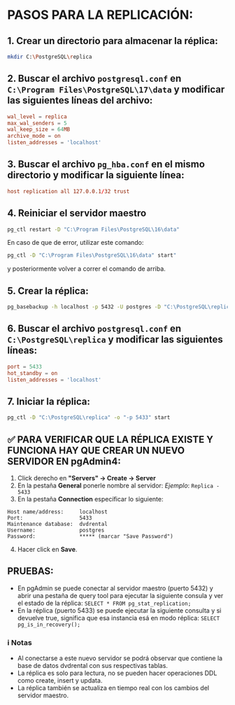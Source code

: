 # PASOS PARA LA REPLICACIÓN:

## 1. Crear un directorio para almacenar la réplica:
```bash
mkdir C:\PostgreSQL\replica
```

## 2. Buscar el archivo `postgresql.conf` en `C:\Program Files\PostgreSQL\17\data` y modificar las siguientes líneas del archivo:
```conf
wal_level = replica
max_wal_senders = 5
wal_keep_size = 64MB
archive_mode = on
listen_addresses = 'localhost'
```

## 3. Buscar el archivo `pg_hba.conf` en el mismo directorio y modificar la siguiente línea:
```conf
host replication all 127.0.0.1/32 trust
```

## 4. Reiniciar el servidor maestro
```bash
pg_ctl restart -D "C:\Program Files\PostgreSQL\16\data"
```
En caso de que de error, utilizar este comando:
```bash
pg_ctl -D "C:\Program Files\PostgreSQL\16\data" start"
```
y posteriormente volver a correr el comando de arriba.

## 5. Crear la réplica:
```bash
pg_basebackup -h localhost -p 5432 -U postgres -D "C:\PostgreSQL\replica" -Fp -Xs -P -R
```

## 6. Buscar el archivo `postgresql.conf` en `C:\PostgreSQL\replica` y modificar las siguientes líneas:
```conf
port = 5433
hot_standby = on
listen_addresses = 'localhost'
```

## 7. Iniciar la réplica:
```bash
pg_ctl -D "C:\PostgreSQL\replica" -o "-p 5433" start
```

## ✅ PARA VERIFICAR QUE LA RÉPLICA EXISTE Y FUNCIONA HAY QUE CREAR UN NUEVO SERVIDOR EN pgAdmin4:
1. Click derecho en **"Servers" -> Create -> Server**
2. En la pestaña **General** ponerle nombre al servidor: _Ejemplo_: `Replica - 5433`
3. En la pestaña **Connection** específicar lo siguiente:
```
Host name/address:     localhost  
Port:                  5433  
Maintenance database:  dvdrental  
Username:              postgres  
Password:              ***** (marcar "Save Password")  
```
4. Hacer click en **Save**.

## PRUEBAS:
- En pgAdmin se puede conectar al servidor maestro (puerto 5432) y abrir una pestaña de query tool para ejecutar la siguiente consula y ver el estado de la réplica: `SELECT * FROM pg_stat_replication;`
- En la réplica (puerto 5433) se puede ejecutar la siguiente consulta y si devuelve true, significa que esa instancia esá en modo réplica: `SELECT pg_is_in_recovery();
`

### ℹ️ Notas
- Al conectarse a este nuevo servidor se podrá observar que contiene la base de datos dvdrental con sus respectivas tablas.
- La réplica es solo para lectura, no se pueden hacer operaciones DDL como create, insert y updata.
- La réplica también se actualiza en tiempo real con los cambios del servidor maestro.
